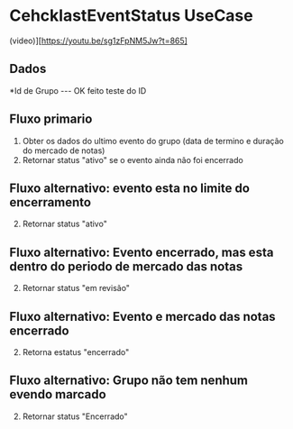 # CehcklastEventStatus UseCase

(video)][https://youtu.be/sg1zFpNM5Jw?t=865]

## Dados
*Id de Grupo --- OK feito teste do ID

## Fluxo primario
1. Obter os dados do ultimo evento do grupo (data de termino e duração do mercado de notas)
2. Retornar status "ativo" se o evento ainda não foi encerrado

## Fluxo alternativo: evento esta no limite do encerramento
2. Retornar status "ativo"
   
## Fluxo alternativo: Evento encerrado, mas esta dentro do periodo de mercado das notas
2. Retornar status "em revisão"

## Fluxo alternativo: Evento e mercado das notas encerrado
2. Retorna estatus "encerrado"

## Fluxo alternativo: Grupo não tem nenhum evendo marcado
2. Retornar status "Encerrado"
